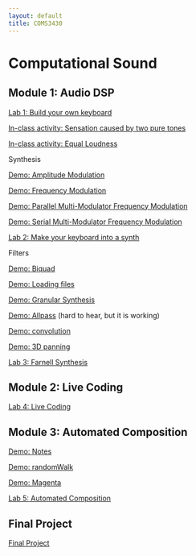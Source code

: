 ```yaml
---
layout: default
title: COMS3430
---
```

 
#  Computational Sound

## Module 1: Audio DSP

[Lab 1: Build your own keyboard](./Lab1.md)

[In-class activity: Sensation caused by two pure tones](../demoFiles/beatingDemo)

[In-class activity: Equal Loudness](../demoFiles/equalLoudness)

Synthesis 

[Demo: Amplitude Modulation](../demoFiles/am)

[Demo: Frequency Modulation](../demoFiles/fm)

[Demo: Parallel Multi-Modulator Frequency Modulation](../demoFiles/parmmfm)

[Demo: Serial Multi-Modulator Frequency Modulation](../demoFiles/sermmfm)

[Lab 2: Make your keyboard into a synth](./Lab2.md)

Filters

[Demo: Biquad](../demoFiles/biquad)

[Demo: Loading files](../demoFiles/loadFile)

[Demo: Granular Synthesis](../demoFiles/granular)

[Demo: Allpass](../demoFiles/allpass) (hard to hear, but it is working)

[Demo: convolution](../demoFiles/convolution)

[Demo: 3D panning](../demoFiles/3dpanning)

[Lab 3: Farnell Synthesis](./Lab3.md)

## Module 2: Live Coding

[Lab 4: Live Coding](./Lab4.md)


## Module 3: Automated Composition

[Demo: Notes](../demoFiles/notes)

[Demo: randomWalk](../demoFiles/randomWalk)

[Demo: Magenta](../demoFiles/magenta)

[Lab 5: Automated Composition](./Lab5)

## Final Project

[Final Project](./Final.md)
